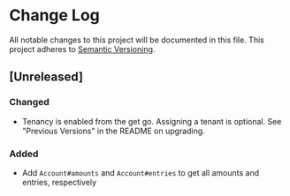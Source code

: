 # Change Log
All notable changes to this project will be documented in this file.
This project adheres to [Semantic Versioning](http://semver.org/).

## [Unreleased]
### Changed
- Tenancy is enabled from the get go. Assigning a tenant is optional. See "Previous Versions" in the README on upgrading.

### Added
- Add `Account#amounts` and `Account#entries` to get all amounts and entries, respectively

